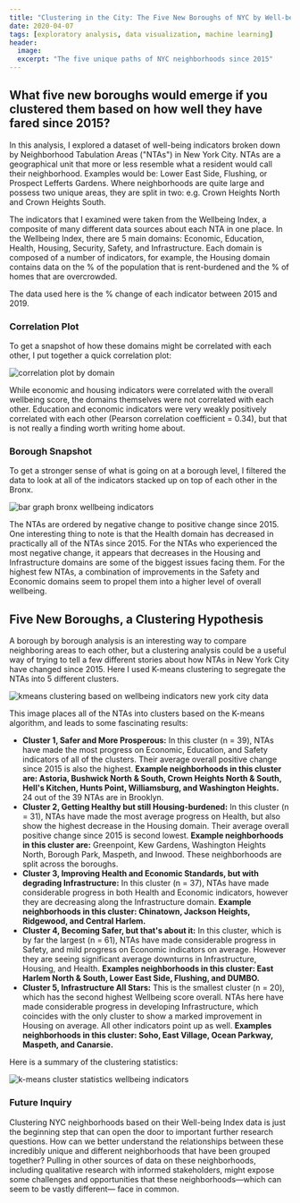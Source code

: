 ```yaml
---
title: "Clustering in the City: The Five New Boroughs of NYC by Well-being Data"
date: 2020-04-07
tags: [exploratory analysis, data visualization, machine learning]
header:
  image:
  excerpt: "The five unique paths of NYC neighborhoods since 2015"
---
```


## What five new boroughs would emerge if you clustered them based on how well they have fared since 2015?

In this analysis, I explored a dataset of well-being indicators broken down by Neighborhood Tabulation Areas ("NTAs") in New York City. NTAs are a geographical unit that more or less resemble what a resident would call their neighborhood. Examples would be: Lower East Side,
Flushing, or Prospect Lefferts Gardens. Where neighborhoods are quite large and possess two unique areas, they are split in two: e.g. Crown Heights North and Crown Heights South.

The indicators that I examined were taken from the Wellbeing Index, a composite of many different data sources about each NTA in one place. In the Wellbeing Index, there are 5 main domains: Economic, Education, Health, Housing, Security, Safety, and Infrastructure. Each domain is composed of a number of indicators, for example, the Housing domain contains data on the % of the population that is rent-burdened and the % of homes that are overcrowded.

The data used here is the % change of each indicator between 2015 and 2019.

### Correlation Plot

To get a snapshot of how these domains might be correlated with each other, I put together a quick correlation plot:

<img src="{{ site.url }}{{ site.baseurl }}/images/corplotcity.png" alt="correlation plot by domain">

While economic and housing indicators were correlated with the overall wellbeing score, the domains themselves were not correlated with each other. Education and economic indicators were very weakly positively correlated with each other (Pearson correlation coefficient = 0.34), but that is not really a finding worth writing home about.

### Borough Snapshot

To get a stronger sense of what is going on at a borough level, I filtered the data to look at all of the indicators stacked up on top of each other in the Bronx.

<img src="{{ site.url }}{{ site.baseurl }}/images/bronxchange.png" alt="bar graph bronx wellbeing indicators">

The NTAs are ordered by negative change to positive change since 2015. One interesting thing to note is that the Health domain has decreased in practically all of the NTAs since 2015. For the NTAs who experienced the most negative change, it appears that decreases in the Housing and Infrastructure domains are some of the biggest issues facing them. For the highest few NTAs, a combination of improvements in the Safety and Economic domains seem to propel them into a higher level of overall wellbeing.

## Five New Boroughs, a Clustering Hypothesis

A borough by borough analysis is an interesting way to compare neighboring areas to each other, but a clustering analysis could be a useful way of trying to tell a few different stories about how NTAs in New York City have changed since 2015. Here I used K-means clustering to segregate the NTAs into 5 different clusters.

<img src="{{ site.url }}{{ site.baseurl }}/images/fivenew.png" alt="kmeans clustering based on wellbeing indicators new york city data">

This image places all of the NTAs into clusters based on the K-means algorithm, and leads to some fascinating results:
* **Cluster 1, Safer and More Prosperous:** In this cluster (n = 39), NTAs have made the most progress on Economic, Education, and Safety indicators of all of the clusters. Their average overall positive change since 2015 is also the highest. **Example neighborhoods in this cluster are: Astoria, Bushwick North & South, Crown Heights North & South, Hell's Kitchen, Hunts Point, Williamsburg, and Washington Heights.** 24 out of the 39 NTAs are in Brooklyn.
* **Cluster 2, Getting Healthy but still Housing-burdened:** In this cluster (n = 31), NTAs have made the most average progress on Health, but also show the highest decrease in the Housing domain. Their average overall positive change since 2015 is second lowest. **Example neighborhoods in this cluster are:** Greenpoint, Kew Gardens, Washington Heights North, Borough Park, Maspeth, and Inwood. These neighborhoods are split across the boroughs.
* **Cluster 3, Improving Health and Economic Standards, but with degrading Infrastructure:** In this cluster (n = 37), NTAs have made considerable progress in both Health and Economic indicators, however they are decreasing along the Infrastructure domain. **Example neighborhoods in this cluster: Chinatown, Jackson Heights, Ridgewood, and Central Harlem.**
* **Cluster 4, Becoming Safer, but that's about it:** In this cluster, which is by far the largest (n = 61), NTAs have made considerable progress in Safety, and mild progress on Economic indicators on average. However they are seeing significant average downturns in  Infrastructure, Housing, and Health. **Examples neighborhoods in this cluster: East Harlem North & South, Lower East Side, Flushing, and DUMBO.**
* **Cluster 5, Infrastructure All Stars:** This is the smallest cluster (n = 20), which has the second highest Wellbeing score overall. NTAs here have made considerable progress in developing Infrastructure, which coincides with the only cluster to show a marked improvement in Housing on average. All other indicators point up as well. **Examples neighborhoods in this cluster: Soho, East Village, Ocean Parkway, Maspeth, and Canarsie.**

Here is a summary of the clustering statistics:

<img src="{{ site.url }}{{ site.baseurl }}/images/clusterstats.png" alt="k-means cluster statistics wellbeing indicators">

### Future Inquiry

Clustering NYC neighborhoods based on their Well-being Index data is just the beginning step that can open the door to important further research questions. How can we better understand the relationships between these incredibly unique and different neighborhoods that have been grouped together? Pulling in other sources of data on these neighborhoods, including qualitative research with informed stakeholders, might expose some challenges and opportunities that these neighborhoods—which can seem to be vastly different— face in common.
